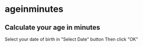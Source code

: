 # ageinminutes
Calculate your age in minutes
----------------------------------------
Select your date of birth in "Select Date" button
Then click "OK"

